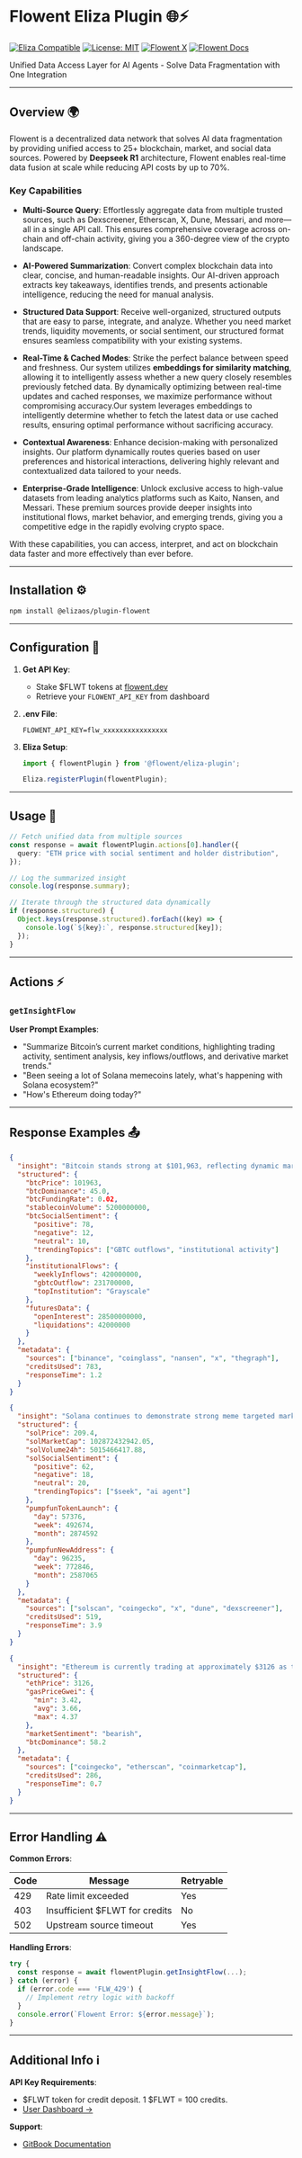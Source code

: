 # Flowent Eliza Plugin 🌐⚡

[![Eliza Compatible](https://img.shields.io/badge/ElizaOS-Plugin%20Ready-7C3AED)](https://elizaos.com)
[![License: MIT](https://img.shields.io/badge/License-MIT-blue.svg)](LICENSE)
[![Flowent X](https://img.shields.io/badge/Flowent-%40flowentdev-1DA1F2)](https://x.com/flowentdev)
[![Flowent Docs](https://img.shields.io/badge/Docs-GitBook-FF9B00)](https://docs.flowent.dev)

Unified Data Access Layer for AI Agents - Solve Data Fragmentation with One Integration

---

## Overview 🌍

Flowent is a decentralized data network that solves AI data fragmentation by providing unified access to 25+ blockchain, market, and social data sources. Powered by **Deepseek R1** architecture, Flowent enables real-time data fusion at scale while reducing API costs by up to 70%.

### **Key Capabilities**

- **Multi-Source Query**: Effortlessly aggregate data from multiple trusted sources, such as Dexscreener, Etherscan, X, Dune, Messari, and more—all in a single API call. This ensures comprehensive coverage across on-chain and off-chain activity, giving you a 360-degree view of the crypto landscape.

- **AI-Powered Summarization**: Convert complex blockchain data into clear, concise, and human-readable insights. Our AI-driven approach extracts key takeaways, identifies trends, and presents actionable intelligence, reducing the need for manual analysis.

- **Structured Data Support**: Receive well-organized, structured outputs that are easy to parse, integrate, and analyze. Whether you need market trends, liquidity movements, or social sentiment, our structured format ensures seamless compatibility with your existing systems.

- **Real-Time & Cached Modes**: Strike the perfect balance between speed and freshness. Our system utilizes **embeddings for similarity matching**, allowing it to intelligently assess whether a new query closely resembles previously fetched data. By dynamically optimizing between real-time updates and cached responses, we maximize performance without compromising accuracy.Our system leverages embeddings to intelligently determine whether to fetch the latest data or use cached results, ensuring optimal performance without sacrificing accuracy.

- **Contextual Awareness**: Enhance decision-making with personalized insights. Our platform dynamically routes queries based on user preferences and historical interactions, delivering highly relevant and contextualized data tailored to your needs.

- **Enterprise-Grade Intelligence**: Unlock exclusive access to high-value datasets from leading analytics platforms such as Kaito, Nansen, and Messari. These premium sources provide deeper insights into institutional flows, market behavior, and emerging trends, giving you a competitive edge in the rapidly evolving crypto space.


With these capabilities, you can access, interpret, and act on blockchain data faster and more effectively than ever before.

---

## Installation ⚙️

```bash
npm install @elizaos/plugin-flowent
```

---
## Configuration 🔑

1. **Get API Key**:
   - Stake $FLWT tokens at [flowent.dev](https://flowent.dev)
   - Retrieve your `FLOWENT_API_KEY` from dashboard

2. **.env File**:
   ```env
   FLOWENT_API_KEY=flw_xxxxxxxxxxxxxxxx
   ```

3. **Eliza Setup**:
   ```typescript
   import { flowentPlugin } from '@flowent/eliza-plugin';
   
   Eliza.registerPlugin(flowentPlugin);
   ```

---

## Usage 🚀

```typescript
// Fetch unified data from multiple sources  
const response = await flowentPlugin.actions[0].handler({  
  query: "ETH price with social sentiment and holder distribution",  
});  

// Log the summarized insight  
console.log(response.summary);  

// Iterate through the structured data dynamically  
if (response.structured) {  
  Object.keys(response.structured).forEach((key) => {  
    console.log(`${key}:`, response.structured[key]);  
  });  
}  
```

---

## Actions ⚡

### `getInsightFlow`

**User Prompt Examples**:
- "Summarize Bitcoin’s current market conditions, highlighting trading activity, sentiment analysis, key inflows/outflows, and derivative market trends."
- "Been seeing a lot of Solana memecoins lately, what's happening with Solana ecosystem?"
- "How's Ethereum doing today?"

---
## Response Examples 📤

```json
{
  "insight": "Bitcoin stands strong at $101,963, reflecting dynamic market activity in a period of both challenges and opportunities. Despite a notable GBTC outflow of $231.7 million last week—which suggests some short-term selling pressure from the Grayscale Bitcoin Trust—the market remains buoyed by robust institutional inflows, recorded at $420 million weekly. BTC dominance is holding at 45.0%, while the funding rate of 0.02 indicates a stable perpetual futures market. In addition, the stablecoin volume has increased to $5.2 billion, ensuring ample liquidity. Social sentiment remains largely positive with 78% positive feedback, and the trending topics now include 'GBTC outflows' and 'institutional activity,' underlining the dual narrative of caution and optimism among market participants. Futures data further reinforce these dynamics, showing an open interest of $28.5 billion alongside liquidations of $42 million, collectively reflecting the ongoing trading volatility.",
  "structured": {
    "btcPrice": 101963,
    "btcDominance": 45.0,
    "btcFundingRate": 0.02,
    "stablecoinVolume": 5200000000,
    "btcSocialSentiment": {
      "positive": 78,
      "negative": 12,
      "neutral": 10,
      "trendingTopics": ["GBTC outflows", "institutional activity"]
    },
    "institutionalFlows": {
      "weeklyInflows": 420000000,
      "gbtcOutflow": 231700000,
      "topInstitution": "Grayscale"
    },
    "futuresData": {
      "openInterest": 28500000000,
      "liquidations": 42000000
    }
  },
  "metadata": {
    "sources": ["binance", "coinglass", "nansen", "x", "thegraph"],
    "creditsUsed": 783,
    "responseTime": 1.2
  }
}
```

```json
{
  "insight": "Solana continues to demonstrate strong meme targeted market activity, with SOL standing strong at $209.4 above $200 support and a total market capitalization of approximately $102.87 billion. Over the past 24 hours, trading volume has reached $5.02 billion, reflecting active investor engagement. On the social front, sentiment is 62% positive, with trending topics like '$seek' and 'AI agent', indicating growing interest in AI-related developments within the Solana ecosystem. Pump.fun, the popular token launchpad, remains highly active, facilitating 57,376 new token launches today, 492,674 in the past week, and nearly 2.87 million this month. Additionally, new wallet addresses interacting with Pump.fun have surged, with 96,235 new users today, 772,846 this week, and a staggering 2.58 million over the past month, highlighting sustained retail interest and adoption.",
  "structured": {
    "solPrice": 209.4,
    "solMarketCap": 102872432942.05,
    "solVolume24h": 5015466417.88,
    "solSocialSentiment": {
      "positive": 62,
      "negative": 18,
      "neutral": 20,
      "trendingTopics": ["$seek", "ai agent"]
    },
    "pumpfunTokenLaunch": {
      "day": 57376,
      "week": 492674,
      "month": 2874592
    },
    "pumpfunNewAddress": {
      "day": 96235,
      "week": 772846,
      "month": 2587065
    }
  },
  "metadata": {
    "sources": ["solscan", "coingecko", "x", "dune", "dexscreener"],
    "creditsUsed": 519,
    "responseTime": 3.9
  }
}
```

```json
{
  "insight": "Ethereum is currently trading at approximately $3126 as the market faces a correction, signaling cautious sentiment among investors. Despite the broader market volatility, network efficiency remains solid with gas fees ranging between 3.62 and 4.37 gwei, ensuring low transaction costs. At the same time, Bitcoin’s strong position is evident with a high dominance of around 58.2%, underscoring its appeal relative to altcoins during this period of market correction.",
  "structured": {
    "ethPrice": 3126,
    "gasPriceGwei": {
      "min": 3.42,
      "avg": 3.66,
      "max": 4.37
    },
    "marketSentiment": "bearish",
    "btcDominance": 58.2
  },
  "metadata": {
    "sources": ["coingecko", "etherscan", "coinmarketcap"],
    "creditsUsed": 286,
    "responseTime": 0.7
  }
}

```
---

## Error Handling ⚠️

**Common Errors**:

| Code | Message                        | Retryable |
| ---- | ------------------------------ | --------- |
| 429  | Rate limit exceeded            | Yes       |
| 403  | Insufficient $FLWT for credits | No        |
| 502  | Upstream source timeout        | Yes       |

**Handling Errors**:
```typescript
try {
  const response = await flowentPlugin.getInsightFlow(...);
} catch (error) {
  if (error.code === 'FLW_429') {
    // Implement retry logic with backoff
  }
  console.error(`Flowent Error: ${error.message}`);
}
```

---

## Additional Info ℹ️

**API Key Requirements**:
- $FLWT token for credit deposit. 1 $FLWT = 100 credits.
- [User Dashboard →](https://flowent.dev/dashboard)

**Support**:
- [GitBook Documentation](https://docs.flowent.dev)